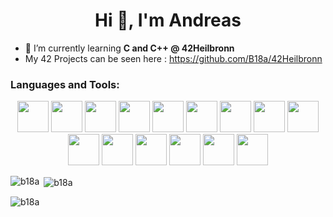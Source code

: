 <h1 align="center">Hi 👋, I'm Andreas</h1>

- 🌱 I’m currently learning **C and C++ @ 42Heilbronn**
- My 42 Projects can be seen here : https://github.com/B18a/42Heilbronn
	
<h3 align="left">Languages and Tools:</h3>
<p align="center">
  <img src="https://github.com/B18a/skill-icons/blob/main/icons/C.svg" width="50" height="50">
  <img src="https://github.com/B18a/skill-icons/blob/main/icons/CPP.svg" width="50" height="50">
  <img src="https://github.com/B18a/skill-icons/blob/main/icons/Git.svg" width="50" height="50">
  <img src="https://github.com/B18a/skill-icons/blob/main/icons/Github-Dark.svg" width="50" height="50">
  <img src="https://github.com/B18a/skill-icons/blob/main/icons/Arduino.svg" width="50" height="50">
  <img src="https://github.com/B18a/skill-icons/blob/main/icons/RaspberryPi-Dark.svg" width="50" height="50">
  <img src="https://github.com/B18a/skill-icons/blob/main/icons/VSCode-Dark.svg" width="50" height="50">
  <img src="https://github.com/B18a/skill-icons/blob/main/icons/Bash-Dark.svg" width="50" height="50">
  <img src="https://github.com/B18a/skill-icons/blob/main/icons/Docker.svg" width="50" height="50">
  <img src="https://github.com/B18a/skill-icons/blob/main/icons/Linux-Dark.svg" width="50" height="50">
  <img src="https://github.com/B18a/skill-icons/blob/main/icons/TypeScript.svg" width="50" height="50">
  <img src="https://github.com/B18a/skill-icons/blob/main/icons/JavaScript.svg" width="50" height="50">
  <img src="https://github.com/B18a/skill-icons/blob/main/icons/PHP-Dark.svg" width="50" height="50">
  <img src="https://github.com/B18a/skill-icons/blob/main/icons/NodeJS-Dark.svg" width="50" height="50">
  <img src="https://github.com/B18a/skill-icons/blob/main/icons/React-Dark.svg" width="50" height="50">
<!--   <img src="" width="50" height="50">
  <img src="" width="50" height="50"> -->
</p>


<p><img align="left" src="https://github-readme-stats.vercel.app/api/top-langs?username=b18a&show_icons=true&locale=en&layout=compact&theme=dark&hide" alt="b18a" /></p>

<p>&nbsp;<img align="center" src="https://github-readme-stats.vercel.app/api?username=b18a&show_icons=true&locale=en&theme=dark&hide" alt="b18a" /></p>

<p align="left"> <img src="https://komarev.com/ghpvc/?username=b18a&label=Profile%20views&color=0e75b6&style=flat" alt="b18a" /> </p>

